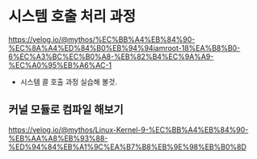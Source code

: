 # 시스템 호출 처리 과정





https://velog.io/@mythos/%EC%BB%A4%EB%84%90-%EC%8A%A4%ED%84%B0%EB%94%94iamroot-18%EA%B8%B0-6%EC%A3%BC%EC%B0%A8-%EB%82%B4%EC%9A%A9-%EC%A0%95%EB%A6%AC-1



* 시스템 콜 호출 과정 실습해 볼것.









## 커널 모듈로 컴파일 해보기 



https://velog.io/@mythos/Linux-Kernel-9-%EC%BB%A4%EB%84%90-%EB%AA%A8%EB%93%88-%ED%94%84%EB%A1%9C%EA%B7%B8%EB%9E%98%EB%B0%8D


